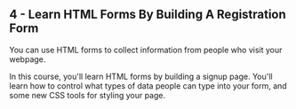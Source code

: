 ## 4 - Learn HTML Forms By Building A Registration Form

You can use HTML forms to collect information from people who visit your webpage.

In this course, you'll learn HTML forms by building a signup page. You'll learn how to control what types of data people can type into your form, and some new CSS tools for styling your page.
